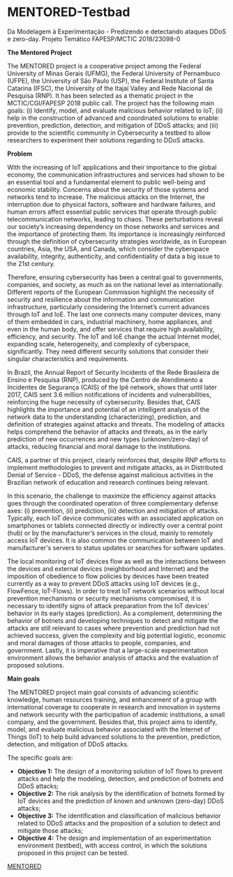 # MENTORED-Testbad
Da Modelagem à Experimentação - Predizendo e detectando ataques DDoS e zero-day. Projeto Temático FAPESP/MCTIC 2018/23098-0

**The Mentored Project**

The MENTORED project is a cooperative project among the Federal University of Minas Gerais (UFMG), the Federal University of Pernambuco (UFPE), the University of São Paulo (USP), the Federal Institute of Santa Catarina (IFSC), the University of the Itajaí Valley and Rede Nacional de Pesquisa (RNP). It has been selected as a thematic project in the MCTIC/CGI/FAPESP 2018 public call. The project has the following main goals: (i) Identify, model, and evaluate malicious behavior related to IoT; (ii) help in the construction of advanced and coordinated solutions to enable: prevention, prediction, detection, and mitigation of DDoS attacks; and (iii) provide to the scientific community in Cybersecurity a testbed to allow researchers to experiment their solutions regarding to DDoS attacks.

**Problem**

With the increasing of IoT applications and their importance to the global economy, the communication infrastructures and services had shown to be an essential tool and a fundamental element to public well-being and economic stability. Concerns about the security of those systems and networks tend to increase. The malicious attacks on the Internet, the interruption due to physical factors, software and hardware failures, and human errors affect essential public services that operate through public telecommunication networks, leading to chaos. These perturbations reveal our society’s increasing dependency on those networks and services and the importance of protecting them. Its importance is increasingly reinforced through the definition of cybersecurity strategies worldwide, as in European countries, Asia, the USA, and Canada, which consider the cyberspace availability, integrity, authenticity, and confidentiality of data a big issue to the 21st century.

Therefore, ensuring cybersecurity has been a central goal to governments, companies, and society, as much as on the national level as internationally. Different reports of the European Commission highlight the necessity of security and resilience about the information and communication infrastructure, particularly considering the Internet’s current advances through IoT and IoE. The last one connects many computer devices, many of them embedded in cars, industrial machinery, home appliances, and even in the human body, and offer services that require high availability, efficiency, and security. The IoT and IoE change the actual Internet model, expanding scale, heterogeneity, and complexity of cyberspace, significantly. They need different security solutions that consider their singular characteristics and requirements.

In Brazil, the Annual Report of Security Incidents of the Rede Brasileira de Ensino e Pesquisa (RNP), produced by the Centro de Atendimento a Incidentes de Segurança (CAIS) of the Ipê network, shows that until later 2017, CAIS sent 3.6 million notifications of incidents and vulnerabilities, reinforcing the huge necessity of cybersecurity. Besides that, CAIS highlights the importance and potential of an intelligent analysis of the network data to the understanding (characterizing), prediction, and definition of strategies against attacks and threats. The modeling of attacks helps comprehend the behavior of attacks and threats, as in the early prediction of new occurrences and new types (unknown/zero-day) of attacks, reducing financial and moral damage to the institutions.
 
CAIS, a partner of this project, clearly reinforces that, despite RNP efforts to implement methodologies to prevent and mitigate attacks, as in Distributed Denial of Service - DDoS, the defense against malicious activities in the Brazilian network of education and research continues being relevant. 

In this scenario, the challenge to maximize the efficiency against attacks goes through the coordinated operation of three complementary defense axes: (i) prevention, (ii) prediction, (iii) detection and mitigation of attacks. Typically, each IoT device communicates with an associated application on smartphones or tablets connected directly or indirectly over a central point (hub) or by the manufacturer’s services in the cloud, mainly to remotely access IoT devices. It is also common the communication between IoT and manufacturer's servers to status updates or searches for software updates.

The local monitoring of IoT devices flow as well as the interactions between the devices and external devices (neighborhood and Internet) and the imposition of obedience to flow policies by devices have been treated currently as a way to prevent DDoS attacks using IoT devices (e.g., FlowFence, IoT-Flows). In order to treat IoT network scenarios without local prevention mechanisms or security mechanisms compromised, it is necessary to identify signs of attack preparation from the IoT devices' behavior in its early stages (prediction). As a complement, determining the behavior of botnets and developing techniques to detect and mitigate the attacks are still relevant to cases where prevention and prediction had not achieved success, given the complexity and big potential logistic, economic and moral damages of those attacks to people, companies, and government. Lastly, it is imperative that a large-scale experimentation environment allows the behavior analysis of attacks and the evaluation of proposed solutions.

**Main goals**

The MENTORED project main goal consists of advancing scientific knowledge, human resources training, and enhancement of a group with international coverage to cooperate in research and innovation in systems and network security with the participation of academic institutions, a small company, and the government. Besides that, this project aims to identify, model, and evaluate malicious behavior associated with the Internet of Things (IoT) to help build advanced solutions to the prevention, prediction, detection, and mitigation of DDoS attacks.

The specific goals are:

* **Objective 1:** The design of a monitoring solution of IoT flows to prevent attacks and help the modeling, detection, and prediction of botnets and DDoS attacks;
* **Objective 2:** The risk analysis by the identification of botnets formed by IoT devices and the prediction of known and unknown (zero-day) DDoS attacks;
* **Objective 3:** The identification and classification of malicious behavior related to DDoS attacks and the proposition of a solution to detect and mitigate those attacks;
* **Objective 4:** The design and implementation of an experimentation environment (testbed), with access control, in which the solutions proposed in this project can be tested.

[MENTORED](https://www.mentoredproject.org/)
